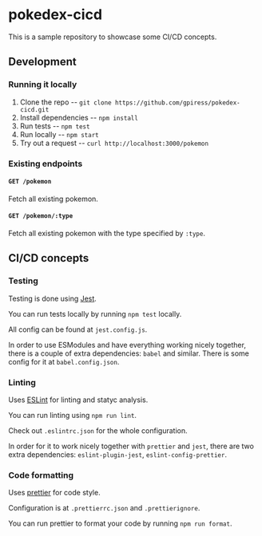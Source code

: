 # pokedex-cicd

This is a sample repository to showcase some CI/CD concepts.

## Development

### Running it locally

1. Clone the repo -- `git clone https://github.com/gpiress/pokedex-cicd.git`
1. Install dependencies -- `npm install`
1. Run tests -- `npm test`
1. Run locally -- `npm start`
1. Try out a request -- `curl http://localhost:3000/pokemon`

### Existing endpoints

#### `GET /pokemon`

Fetch all existing pokemon.

#### `GET /pokemon/:type`

Fetch all existing pokemon with the type specified by `:type`.


## CI/CD concepts

### Testing

Testing is done using [Jest](https://jestjs.io/docs/getting-started).

You can run tests locally by running `npm test` locally.

All config can be found at `jest.config.js`.

In order to use ESModules and have everything working nicely together,
there is a couple of extra dependencies: `babel` and similar. There is
some config for it at `babel.config.json`.

### Linting

Uses [ESLint](https://eslint.org/) for linting and statyc analysis.

You can run linting using `npm run lint`.

Check out `.eslintrc.json` for the whole configuration.

In order for it to work nicely together with `prettier` and `jest`, there are
two extra dependencies: `eslint-plugin-jest`, `eslint-config-prettier`.

### Code formatting

Uses [prettier](https://prettier.io/) for code style.

Configuration is at `.prettierrc.json` and `.prettierignore`.

You can run prettier to format your code by running `npm run format`.